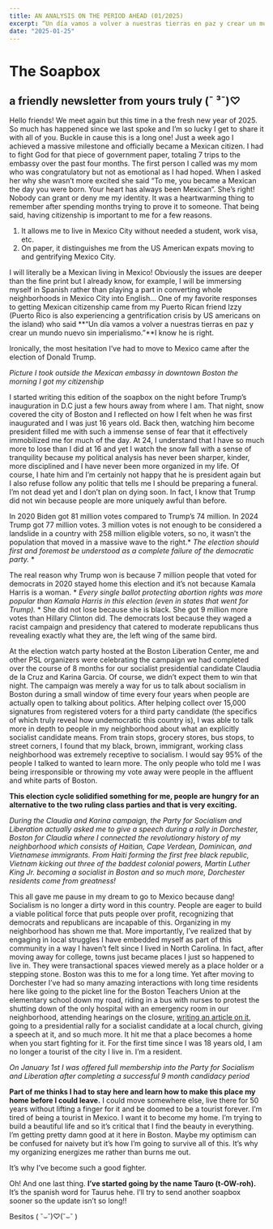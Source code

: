 ```yaml
---
title: AN ANALYSIS ON THE PERIOD AHEAD (01/2025)
excerpt: “Un día vamos a volver a nuestras tierras en paz y crear un mundo nuevo sin imperialismo.” 
date: "2025-01-25"
---
```

# The Soapbox
## a friendly newsletter from yours truly (¯ ³¯)♡

Hello friends! We meet again but this time in a the fresh new year of 2025. So much has happened since we last spoke and I’m so lucky I get to share it with all of you. Buckle in cause this is a long one! Just a week ago I achieved a massive milestone and officially became a Mexican citizen. I had to fight God for that piece of government paper, totaling 7 trips to the embassy over the past four months. The first person I called was my mom who was congratulatory but not as emotional as I had hoped. When I asked her why she wasn’t more excited she said “To me, you became a Mexican the day you were born. Your heart has always been Mexican”. She’s right! Nobody can grant or deny me my identity. It was a heartwarming thing to remember after spending months trying to prove it to someone. That being said, having citizenship is important to me for a few reasons. 

1. It allows me to live in Mexico City without needed a student, work visa, etc. 
2. On paper, it distinguishes me from the US American expats moving to and gentrifying Mexico City.

I will literally be a Mexican living in Mexico! Obviously the issues are deeper than the fine print but I already know, for example, I will be immersing myself in Spanish rather than playing a part in converting whole neighborhoods in Mexico City into English… One of my favorite responses to getting Mexican citizenship came from my Puerto Rican friend Izzy (Puerto Rico is also experiencing a gentrification crisis by US americans on the island) who said **“Un día vamos a volver a nuestras tierras en paz y crear un mundo nuevo sin imperialismo.”**I know he is right. 

Ironically, the most hesitation I’ve had to move to Mexico came after the election of Donald Trump.

_Picture I took outside the Mexican embassy in downtown Boston the morning I got my citizenship_
<!-- Picture I took outside the Mexican embassy in downtown Boston the morning I got my citizenship -->

I started writing this edition of the soapbox on the night before Trump’s inauguration in D.C just a few hours away from where I am. That night, snow covered the city of Boston and I reflected on how I felt when he was first inaugurated and I was just 16 years old. Back then, watching him become president filled me with such a immense sense of fear that it effectively immobilized me for much of the day. At 24, I understand that I have so much more to lose than I did at 16 and yet I watch the snow fall with a sense of tranquility because my political analysis has never been sharper, kinder, more disciplined and I have never been more organized in my life. Of course, I hate him and I’m certainly not happy that he is president again but I also refuse follow any politic that tells me I should be preparing a funeral. I’m not dead yet and I don’t plan on dying soon. In fact, I know that Trump did not win because people are more uniquely awful than before. 

In 2020 Biden got 81 million votes compared to Trump’s 74 million. In 2024 Trump got 77 million votes. 3 million votes is not enough to be considered a landslide in a country with 258 million eligible voters, so no, it wasn’t the population that moved in a massive wave to the right.* *The election should first and foremost be understood as a complete failure of the democratic party.* * 

The real reason why Trump won is because 7 million people that voted for democrats in 2020 stayed home this election and it’s not because Kamala Harris is a woman. * *Every single ballot protecting abortion rights was more popular than Kamala Harris in this election (even in states that went for Trump).* * She did not lose because she is black. She got 9 million more votes than Hillary Clinton did. The democrats lost because they waged a racist campaign and presidency that catered to moderate republicans thus revealing exactly what they are, the left wing of the same bird. 

At the election watch party hosted at the Boston Liberation Center, me and other PSL organizers were celebrating the campaign we had completed over the course of 8 months for our socialist presidential candidate Claudia de la Cruz and Karina Garcia. Of course, we didn’t expect them to win that night. The campaign was merely a way for us to talk about socialism in Boston during a small window of time every four years when people are actually open to talking about politics. After helping collect over 15,000 signatures from registered voters for a third party candidate (the specifics of which truly reveal how undemocratic this country is), I was able to talk more in depth to people in my neighborhood about what an explicitly socialist candidate means.  From train stops, grocery stores, bus stops, to street corners, I found that my black, brown, immigrant, working class neighborhood was extremely receptive to socialism. I would say 95% of the people I talked to wanted to learn more. The only people who told me I was being irresponsible or throwing my vote away were people in the affluent and white parts of Boston. 

**This election cycle solidified something for me, people are hungry for an alternative to the two ruling class parties and that is very exciting.**

_During the Claudia and Karina campaign, the Party for Socialism and Liberation actually asked me to give a speech during a rally in Dorchester, Boston for Claudia where I connected the revolutionary history of my neighborhood which consists of Haitian, Cape Verdean, Dominican, and Vietnamese immigrants. From Haiti forming the first free black republic, Vietnam kicking out three of the baddest colonial powers, Martin Luther King Jr. becoming a socialist in Boston and so much more, Dorchester residents come from greatness!_
<!-- Picture of me speaking at the Claudia rally -->

This all gave me pause in my dream to go to Mexico because dang! Socialism is no longer a dirty word in this country. People are eager to build a viable political force that puts people over profit, recognizing that democrats and republicans are incapable of this. Organizing in my neighborhood has shown me that. More importantly, I’ve realized that by engaging in local struggles I have embedded myself as part of this community in a way I haven’t felt since I lived in North Carolina. In fact, after moving away for college, towns just became places I just so happened to live in. They were transactional spaces viewed merely as a place holder or a stepping stone. Boston was this to me for a long time. Yet after moving to Dorchester I’ve had so many amazing interactions with long time residents here like going to the picket line for the Boston Teachers Union at the elementary school down my road, riding in a bus with nurses to protest the shutting down of the only hospital with an emergency room in our neighborhood, attending hearings on the closure, [writing an article on it](https://liberationnews.org/mass-democrats-could-have-saved-carney-hospital-if-they-wanted-to/), going to a presidential rally for a socialist candidate at a local church, giving a speech at it, and so much more. It hit me that a place becomes a home when you start fighting for it. For the first time since I was 18 years old, I am no longer a tourist of the city I live in. I’m a resident.

_On January 1st I was offered full membership into the Party for Socialism and Liberation after completing a successful 9 month candidacy period_
<!-- picture of me drumming in boston rally for palestine -->

**Part of me thinks I had to stay here and learn how to make this place my home before I could leave.** I could move somewhere else, live there for 50 years without lifting a finger for it and be doomed to be a tourist forever. I’m tired of being a tourist in Mexico. I want it to become my home. I’m trying to build a beautiful life and so it’s critical that I find the beauty in everything. I’m getting pretty damn good at it here in Boston. Maybe my optimism can be confused for naivety but it’s how I’m going to survive all of this. It’s why my organizing energizes me rather than burns me out. 

It’s why I’ve become such a good fighter.


Oh! And one last thing. **I’ve started going by the name Tauro (t-OW-roh).** It’s the spanish word for Taurus hehe. I’ll try to send another soapbox sooner so the update isn’t so long!!

Besitos ( ˘⌣˘)♡(˘⌣˘ )